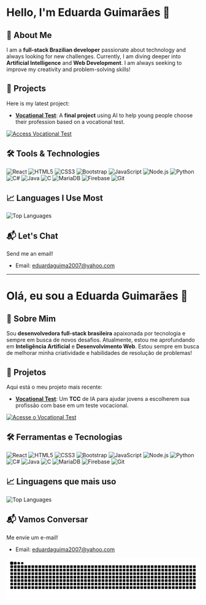 # Hello, I'm Eduarda Guimarães 👋

## 🌱 About Me
I am a **full-stack Brazilian developer** passionate about technology and always looking for new challenges. Currently, I am diving deeper into **Artificial Intelligence** and **Web Development**. I am always seeking to improve my creativity and problem-solving skills!

## 🚀 Projects

Here is my latest project:

- **[Vocational Test](https://vocationaltest.com.br)**: A **final project** using AI to help young people choose their profession based on a vocational test.

[![Access Vocational Test](https://img.shields.io/badge/Access_the_Vocational_Test-FF5733?style=for-the-badge&logo=google-chrome&logoColor=white&logoWidth=20&color=FF5733)](https://vocationaltest.com.br)

## 🛠️ Tools & Technologies

![React](https://img.shields.io/badge/-React-61DAFB?style=flat&logo=react&logoColor=black)
![HTML5](https://img.shields.io/badge/-HTML5-E34F26?style=flat&logo=html5&logoColor=white)
![CSS3](https://img.shields.io/badge/-CSS3-1572B6?style=flat&logo=css3&logoColor=white)
![Bootstrap](https://img.shields.io/badge/-Bootstrap-563D7C?style=flat&logo=bootstrap&logoColor=white)
![JavaScript](https://img.shields.io/badge/-JavaScript-FFD700?style=flat&logo=javascript&logoColor=black)
![Node.js](https://img.shields.io/badge/-Node.js-339933?style=flat&logo=node.js&logoColor=white)
![Python](https://img.shields.io/badge/-Python-3776AB?style=flat&logo=python&logoColor=white)
![C#](https://img.shields.io/badge/-C%23-239120?style=flat&logo=c-sharp&logoColor=white)
![Java](https://img.shields.io/badge/-Java-007396?style=flat&logo=java&logoColor=white)
![C](https://img.shields.io/badge/-C-A8B9CC?style=flat&logo=c&logoColor=white)
![MariaDB](https://img.shields.io/badge/-MariaDB-003545?style=flat&logo=mariadb&logoColor=white)
![Firebase](https://img.shields.io/badge/-Firebase-FFCA28?style=flat&logo=firebase&logoColor=black)
![Git](https://img.shields.io/badge/-Git-F05032?style=flat&logo=git&logoColor=white)

## 📈 Languages I Use Most

![Top Languages](https://github-readme-stats.vercel.app/api/top-langs/?username=eduarda-guimaraes&layout=compact&theme=radical)

## 📬 Let's Chat

Send me an email!

- Email: [eduardaguima2007@yahoo.com](mailto:eduardaguima2007@yahoo.com)

---

# Olá, eu sou a Eduarda Guimarães 👋

## 🌱 Sobre Mim
Sou **desenvolvedora full-stack brasileira** apaixonada por tecnologia e sempre em busca de novos desafios. Atualmente, estou me aprofundando em **Inteligência Artificial** e **Desenvolvimento Web**. Estou sempre em busca de melhorar minha criatividade e habilidades de resolução de problemas!

## 🚀 Projetos

Aqui está o meu projeto mais recente:

- **[Vocational Test](https://vocationaltest.com.br)**: Um **TCC** de IA para ajudar jovens a escolherem sua profissão com base em um teste vocacional.

[![Acesse o Vocational Test](https://img.shields.io/badge/Acesse_o_Vocational_Test-FF5733?style=for-the-badge&logo=google-chrome&logoColor=white&logoWidth=20&color=FF5733)](https://vocationaltest.com.br)

## 🛠️ Ferramentas e Tecnologias

![React](https://img.shields.io/badge/-React-61DAFB?style=flat&logo=react&logoColor=black)
![HTML5](https://img.shields.io/badge/-HTML5-E34F26?style=flat&logo=html5&logoColor=white)
![CSS3](https://img.shields.io/badge/-CSS3-1572B6?style=flat&logo=css3&logoColor=white)
![Bootstrap](https://img.shields.io/badge/-Bootstrap-563D7C?style=flat&logo=bootstrap&logoColor=white)
![JavaScript](https://img.shields.io/badge/-JavaScript-FFD700?style=flat&logo=javascript&logoColor=black)
![Node.js](https://img.shields.io/badge/-Node.js-339933?style=flat&logo=node.js&logoColor=white)
![Python](https://img.shields.io/badge/-Python-3776AB?style=flat&logo=python&logoColor=white)
![C#](https://img.shields.io/badge/-C%23-239120?style=flat&logo=c-sharp&logoColor=white)
![Java](https://img.shields.io/badge/-Java-007396?style=flat&logo=java&logoColor=white)
![C](https://img.shields.io/badge/-C-A8B9CC?style=flat&logo=c&logoColor=white)
![MariaDB](https://img.shields.io/badge/-MariaDB-003545?style=flat&logo=mariadb&logoColor=white)
![Firebase](https://img.shields.io/badge/-Firebase-FFCA28?style=flat&logo=firebase&logoColor=black)
![Git](https://img.shields.io/badge/-Git-F05032?style=flat&logo=git&logoColor=white)

## 📈 Linguagens que mais uso

![Top Languages](https://github-readme-stats.vercel.app/api/top-langs/?username=eduarda-guimaraes&layout=compact&theme=radical)

## 📬 Vamos Conversar

Me envie um e-mail!

- Email: [eduardaguima2007@yahoo.com](mailto:eduardaguima2007@yahoo.com)

<picture>
  <source media="(prefers-color-scheme: dark)" srcset="https://raw.githubusercontent.com/eduarda-guimaraes/eduarda-guimaraes/output/github-contribution-grid-snake-dark.svg">
  <source media="(prefers-color-scheme: light)" srcset="https://raw.githubusercontent.com/eduarda-guimaraes/eduarda-guimaraes/output/github-contribution-grid-snake.svg">
  <img alt="github contribution grid snake animation" src="https://raw.githubusercontent.com/eduarda-guimaraes/eduarda-guimaraes/output/github-contribution-grid-snake.svg">
</picture>
